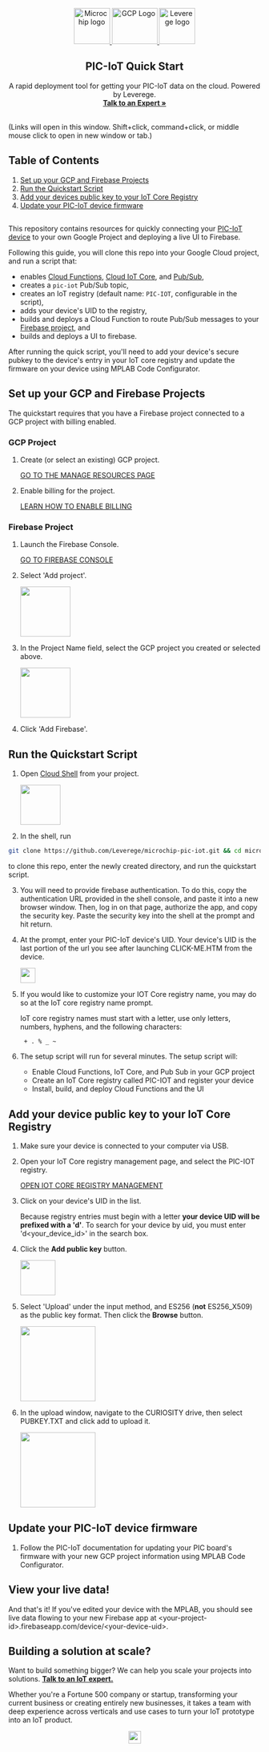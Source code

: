 <p align="center">
    <a href="https://www.microchip.com/">
        <img src="https://storage.googleapis.com/avr-iot-media/microchip_round_logo.png" alt="Microchip logo" width=72 height=72 />
    </a>
    <a href="https://cloud.google.com/">
        <img src="https://storage.googleapis.com/avr-iot-media/cloud-logo.png" alt="GCP Logo" width=91 height=72 />
    </a>
    <a href="https://www.leverege.com">
        <img src="https://storage.googleapis.com/avr-iot-media/lvg-logo.png" alt="Leverege logo" width=72 height=72 />
    </a>
    <h2 align="center">PIC-IoT Quick Start</h2>
    <p align="center">
        A rapid deployment tool for getting your PIC-IoT data on the cloud. Powered by Leverege.
        <br>
        <a href="https://www.leverege.com/contact-us"><strong>Talk to an Expert »</strong></a>
        <br>
        <br>
    </p>
</p>

(Links will open in this window. Shift+click, command+click, or middle mouse click to open in new window or tab.)

## Table of Contents
1. [Set up your GCP and Firebase Projects](#set-up-your-gcp-and-firebase-projects)
3. [Run the Quickstart Script](#run-the-quickstart-script)
4. [Add your devices public key to your IoT Core Registry](#add-your-device-public-key-to-your-iot-core-registry)
5. [Update your PIC-IoT device firmware](#update-your-pic-iot-device-firmware)

##

This repository contains resources for quickly connecting your [PIC-IoT device](https://pic-iot.com/) to your own Google Project and deploying a live UI to Firebase.

Following this guide, you will clone this repo into your Google Cloud project, and run a script that:
* enables [Cloud Functions](https://cloud.google.com/functions/docs/), [Cloud IoT Core](https://cloud.google.com/iot-core/), and [Pub/Sub](https://cloud.google.com/pubsub/), 
* creates a `pic-iot` Pub/Sub topic,
* creates an IoT registry (default name: `PIC-IOT`, configurable in the script),
* adds your device's UID to the registry,
* builds and deploys a Cloud Function to route Pub/Sub messages to your [Firebase project](https://firebase.google.com/), and
* builds and deploys a UI to firebase.

After running the quick
script, you'll need to add your device's secure pubkey to the device's entry in your IoT core registry and update the firmware on your device using MPLAB Code Configurator. 

## Set up your GCP and Firebase Projects

The quickstart requires that you have a Firebase project connected to a GCP project with billing enabled.

### GCP Project

1. Create (or select an existing) GCP project.    

    <a href="https://console.cloud.google.com/cloud-resource-manager" target="_blank">GO TO THE MANAGE RESOURCES PAGE</a>

2. Enable billing for the project.

    <a href="https://cloud.google.com/billing/docs/how-to/modify-project" target="_blank">LEARN HOW TO ENABLE BILLING</a>

### Firebase Project

1. Launch the Firebase Console.

    <a href="https://console.firebase.google.com/u/0/" target="_blank">GO TO FIREBASE CONSOLE</a>

2. Select 'Add project'.

    <img src="https://storage.googleapis.com/avr-iot-media/fb-add.png" height="100">

3. In the Project Name field, select the GCP project you created or selected above.

    <img src="https://storage.googleapis.com/avr-iot-media/fb-connect.png" height="100">

4. Click 'Add Firebase'.

## Run the Quickstart Script

1. Open [Cloud Shell](https://console.cloud.google.com) from your project.

    <img src="https://storage.googleapis.com/avr-iot-media/cloudshell.png" height="80">

2. In the shell, run 

```bash
git clone https://github.com/Leverege/microchip-pic-iot.git && cd microchip-pic-iot/setup && bash setup.sh
```

   to clone this repo, enter the newly created directory, and run the quickstart script.

3. You will need to provide firebase authentication. To do this, copy the authentication URL provided in the shell console, and paste it into a new browser window. Then, log in on that page, authorize the app, and copy the security key. Paste the security key into the shell at the prompt and hit return.

4. At the prompt, enter your PIC-IoT device's UID. Your device's UID is the last portion of the url you see after launching CLICK-ME.HTM from the device. 

    <img src="https://storage.googleapis.com/pic-iot-media/device_uid.png" height="30">

5. If you would like to customize your IOT Core registry name, you may do so at the IoT core registry name prompt.

    IoT core registry names must start with a letter, use only letters, numbers, hyphens, and the following characters:

        + . % _ ~

6. The setup script will run for several minutes.
    The setup script will:
    * Enable Cloud Functions, IoT Core, and Pub Sub in your GCP project
    * Create an IoT Core registry called PIC-IOT and register your device
    * Install, build, and deploy Cloud Functions and the UI

## Add your device public key to your IoT Core Registry

1. Make sure your device is connected to your computer via USB.

2. Open your IoT Core registry management page, and select the PIC-IOT registry.

    <a href="https://console.cloud.google.com/iot/registries" target="_blank">OPEN IOT CORE REGISTRY MANAGEMENT</a>

3. Click on your device's UID in the list.

    Because registry entries must begin with a letter **your device UID will be prefixed with a 'd'**. To search for your device by uid, you must enter 'd<your_device_id>' in the search box.

4. Click the **Add public key** button.

    <img src="https://storage.googleapis.com/avr-iot-media/iotcore-addpub.png" height="70">

5. Select 'Upload' under the input method, and ES256 (**not** ES256_X509) as the public key format. Then click the **Browse** button.

    <img src="https://storage.googleapis.com/avr-iot-media/iotcore-addauthkey.png" height="150">

6. In the upload window, navigate to the CURIOSITY drive, then select PUBKEY.TXT and click add to upload it. 
    
    <img src="https://storage.googleapis.com/avr-iot-media/iotcore-click-add.png" height="150">
    
## Update your PIC-IoT device firmware

1. Follow the PIC-IoT documentation for updating your PIC board's firmware with your new GCP project information using MPLAB Code Configurator.

## View your live data!

And that's it! If you've edited your device with the MPLAB, you should see live data flowing to your new Firebase app at \<your-project-id\>.firebaseapp.com/device/\<your-device-uid\>. 

## Building a solution at scale? 
<p> 
        Want to build something bigger? We can help you scale your projects into solutions. <a href="https://www.leverege.com/contact-us"><strong>Talk to an IoT expert.</strong></a>
</p>
<p> 
       Whether you're a Fortune 500 company or startup, transforming your current business or creating entirely new businesses, it takes a team with deep experience across verticals and use cases to turn your IoT prototype into an IoT product.
</p>
<p align="center"> 
   <img src="https://storage.googleapis.com/avr-iot-media/lvg-logo-wide.png" height="25">
    </p>
